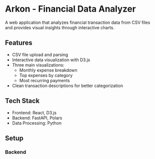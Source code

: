 # Arkon - Financial Data Analyzer

A web application that analyzes financial transaction data from CSV files and provides visual insights through interactive charts.

## Features

- CSV file upload and parsing
- Interactive data visualization with D3.js
- Three main visualizations:
  - Monthly expense breakdown
  - Top expenses by category
  - Most recurring payments
- Clean transaction descriptions for better categorization

## Tech Stack

- Frontend: React, D3.js
- Backend: FastAPI, Polars
- Data Processing: Python

## Setup

### Backend 